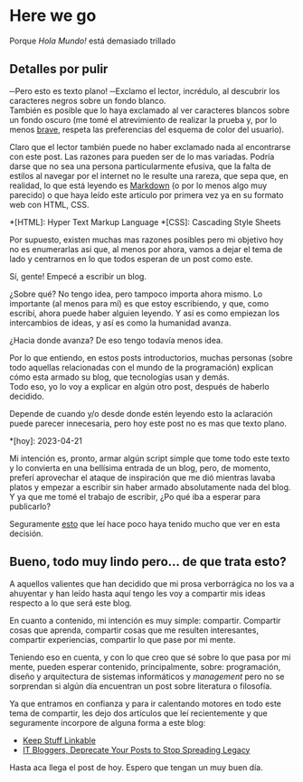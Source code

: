 ﻿# Here we go

Porque *Hola Mundo!* está demasiado trillado

## Detalles por pulir

─Pero esto es texto plano! ─Exclamo el lector, incrédulo, al descubrir los
caracteres negros sobre un fondo blanco.  
También es posible que lo haya exclamado al ver caracteres blancos sobre un
fondo oscuro (me tomé el atrevimiento de realizar la prueba y, por lo menos
[brave](https://brave.com/), respeta las preferencias del esquema de color
del usuario).

Claro que el lector también puede no haber exclamado nada al encontrarse con
este post. Las razones para pueden ser de lo mas variadas. Podría darse que no
sea una persona particularmente efusiva, que la falta de estilos al navegar por
el internet no le resulte una rareza, que sepa que, en realidad, lo que está
leyendo es [Markdown](https://es.wikipedia.org/wiki/Markdown) (o por lo menos
algo muy parecido) o que haya leído este articulo por primera vez ya en su
formato web con HTML, CSS.

*[HTML]: Hyper Text Markup Language
*[CSS]: Cascading Style Sheets

Por supuesto, existen muchas mas razones posibles pero mi objetivo hoy no es
enumerarlas asi que, al menos por ahora, vamos a dejar el tema de lado y
centrarnos en lo que todos esperan de un post como este.

Sí, gente! Empecé a escribir un blog.

¿Sobre qué? No tengo idea, pero tampoco importa ahora mismo. Lo importante (al
menos para mí) es que estoy escribiendo, y que, como escribí, ahora puede haber
alguien leyendo. Y así es como empiezan los intercambios de ideas, y así es como
la humanidad avanza.

¿Hacia donde avanza? De eso tengo todavía menos idea.

Por lo que entiendo, en estos posts introductorios, muchas personas (sobre todo
aquellas relacionadas con el mundo de la programación) explican cómo esta armado
su blog, que tecnologías usan y demás.  
Todo eso, yo lo voy a explicar en algún otro post, después de haberlo decidido.

Depende de cuando y/o desde donde estén leyendo esto la aclaración puede parecer
innecesaria, pero hoy este post no es mas que texto plano.

*[hoy]: 2023-04-21

Mi intención es, pronto, armar algún script simple que tome todo este texto y lo
convierta en una bellísima entrada de un blog, pero, de momento, preferí
aprovechar el ataque de inspiración que me dió mientras lavaba platos y empezar
a escribir sin haber armado absolutamente nada del blog.  
Y ya que me tomé el trabajo de escribir, ¿Po qué iba a esperar para publicarlo?

Seguramente [esto](https://misc.l3m.in/txt/maintaining-this-site-fkin-rocks.txt)
que leí hace poco haya tenido mucho que ver en esta decisión.

## Bueno, todo muy lindo pero... de que trata esto?

A aquellos valientes que han decidido que mi prosa verborrágica no los va a
ahuyentar y han leído hasta aquí tengo les voy a compartir mis ideas respecto a
lo que será este blog.

En cuanto a contenido, mi intención es muy simple: compartir. Compartir cosas
que aprenda, compartir cosas que me resulten interesantes, compartir
experiencias, compartir lo que pase por mi mente.

Teniendo eso en cuenta, y con lo que creo que sé sobre lo que pasa por mi mente,
pueden esperar contenido, principalmente, sobre: programación, diseño y
arquitectura de sistemas informáticos y *management* pero no se sorprendan si
algún día encuentran un post sobre literatura o filosofía.

Ya que entramos en confianza y para ir calentando motores en todo este tema de
compartir, les dejo dos artículos que leí recientemente y que seguramente
incorpore de alguna forma a este blog:

- [Keep Stuff Linkable](https://animaomnium.github.io/keep-stuff-linkable/)
- [IT Bloggers, Deprecate Your Posts to Stop Spreading Legacy](https://tomasvotruba.com/blog/2018/12/03/it-bloggers-deprecate-your-posts-to-stop-spreading-legacy)

Hasta aca llega el post de hoy. Espero que tengan un muy buen día.

